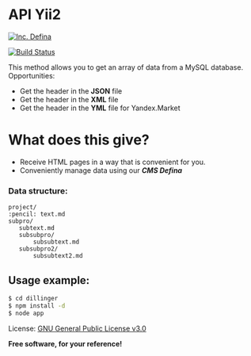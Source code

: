 # API Yii2

[![Inc. Defina](https://definaru.github.io/assets/images/button11.png)](https://defina.ru)

[![Build Status](https://travis-ci.org/joemccann/dillinger.svg?branch=master)](https://travis-ci.org/joemccann/dillinger)

This method allows you to get an array of data from a MySQL database. Opportunities:

  - Get the header in the **JSON** file
  - Get the header in the **XML** file
  - Get the header in the **YML** file for Yandex.Market

# What does this give?

  - Receive HTML pages in a way that is convenient for you.
  - Conveniently manage data using our **_CMS Defina_**


### Data structure: 

    project/
    :pencil: text.md
    subpro/
       subtext.md
       subsubpro/
           subsubtext.md
       subsubpro2/
           subsubtext2.md

## Usage example:

```sh
$ cd dillinger
$ npm install -d
$ node app
```


License: [GNU General Public License v3.0](https://github.com/DefinaCorporation/Defina/blob/master/LICENSE)


**Free software, for your reference!**
